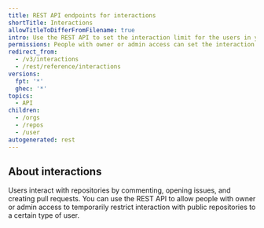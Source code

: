 ```yaml
---
title: REST API endpoints for interactions
shortTitle: Interactions
allowTitleToDifferFromFilename: true
intro: Use the REST API to set the interaction limit for the users in your organizations and repositories.
permissions: People with owner or admin access can set the interaction limit for the users in their organizations and repositories.
redirect_from:
  - /v3/interactions
  - /rest/reference/interactions
versions:
  fpt: '*'
  ghec: '*'
topics:
  - API
children:
  - /orgs
  - /repos
  - /user
autogenerated: rest
---
```


## About interactions

Users interact with repositories by commenting, opening issues, and creating pull requests. You can use the REST API to allow people with owner or admin access to temporarily restrict interaction with public repositories to a certain type of user.

<!-- Content after this section is automatically generated -->
